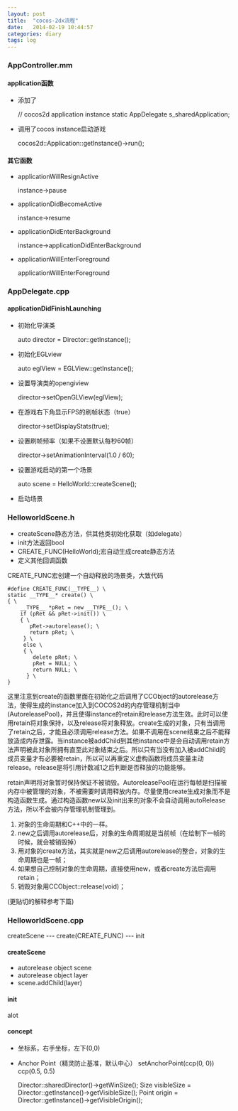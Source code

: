 ```yaml
---
layout: post
title:  "cocos-2dx流程"
date:   2014-02-19 10:44:57
categories: diary
tags: log
---
```


### AppController.mm

#### application函数

* 添加了

    // cocos2d application instance
    static AppDelegate s_sharedApplication;

* 调用了cocos instance启动游戏

    cocos2d::Application::getInstance()->run();

#### 其它函数

* applicationWillResignActive

    instance->pause

* applicationDidBecomeActive

    instance->resume

* applicationDidEnterBackground

    instance->applicationDidEnterBackground

* applicationWillEnterForeground

    applicationWillEnterForeground

### AppDelegate.cpp

#### applicationDidFinishLaunching

* 初始化导演类

    auto director = Director::getInstance();

* 初始化EGLview

    auto eglView = EGLView::getInstance();

* 设置导演类的opengiview

    director->setOpenGLView(eglView);

* 在游戏右下角显示FPS的刷帧状态（true）

    director->setDisplayStats(true);

* 设置刷帧频率（如果不设置默认每秒60帧）

     director->setAnimationInterval(1.0 / 60);

* 设置游戏启动的第一个场景

    auto scene = HelloWorld::createScene();

* 启动场景

### HelloworldScene.h

* createScene静态方法，供其他类初始化获取（如delegate）
* init方法返回bool
* CREATE\_FUNC(HelloWorld);宏自动生成create静态方法
* 定义其他回调函数

CREATE\_FUNC宏创建一个自动释放的场景类，大致代码

    #define CREATE_FUNC(__TYPE__) \
    static __TYPE__* create() \
    { \
        __TYPE__ *pRet = new __TYPE__(); \
        if (pRet && pRet->init()) \
        { \
           pRet->autorelease(); \
           return pRet; \
         } \
         else \
         { \
            delete pRet; \
            pRet = NULL; \
            return NULL; \
          } \
    }

这里注意到create的函数里面在初始化之后调用了CCObject的autorelease方法，使得生成的instance加入到COCOS2d的内存管理机制当中(AutoreleasePool)，并且使得instance的retain和release方法生效。此时可以使用retain将对象保持，以及release将对象释放。create生成的对象，只有当调用了retain之后，才能且必须调用release方法。如果不调用在scene结束之后不能释放造成内存泄露。当instance被addChild到其他instance中是会自动调用retain方法声明被此对象所拥有直至此对象结束之后。所以只有当没有加入被addChild的成员变量才有必要被retain，所以可以再重定义虚构函数将成员变量主动release。release是将引用计数减1之后判断是否释放的功能能够。

retain声明将对象暂时保持保证不被销毁。AutoreleasePool在运行每帧是扫描被内存中被管理的对象，不被需要时调用释放内存。尽量使用create生成对象而不是构造函数生成。通过构造函数new以及init出来的对象不会自动调用autoRelease方法，所以不会被内存管理机制管理到。

1. 对象的生命周期和C++中的一样。
2. new之后调用autorelease后，对象的生命周期就是当前帧（在绘制下一帧的时候，就会被销毁掉）
3. 用对象的create方法，其实就是new之后调用autorelease的整合，对象的生命周期也是一帧；
4. 如果想自己控制对象的生命周期，直接使用new，或者create方法后调用retain；
5. 销毁对象用CCObject::release(void)；

(更贴切的解释参考下篇)


### HelloworldScene.cpp

createScene --- create(CREATE\_FUNC) --- init

#### createScene

* autorelease object scene
* autorelease object layer
* scene.addChild(layer)

#### init

alot

#### concept

* 坐标系，右手坐标，左下(0,0)
* Anchor Point（精灵防止基准，默认中心）
setAnchorPoint(ccp(0, 0)) ccp(0.5, 0.5)

    Director::sharedDirector()->getWinSize();
    Size visibleSize = Director::getInstance()->getVisibleSize();
    Point origin = Director::getInstance()->getVisibleOrigin();

